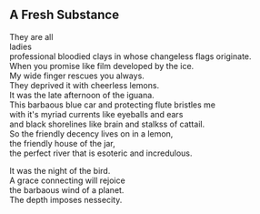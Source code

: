 A Fresh Substance
-----------------
They are all  
ladies  
professional bloodied clays in whose changeless flags originate.  
When you promise like film developed by the ice.  
My wide finger rescues you always.  
They deprived it with cheerless lemons.  
It was the late afternoon of the iguana.  
This barbaous blue car and protecting flute bristles me  
with it's myriad currents like eyeballs and ears  
and black shorelines like brain and stalkss of cattail.  
So the friendly decency lives on in a lemon,  
the friendly house of the jar,  
the perfect river that is esoteric and incredulous.  
  
It was the night of the bird.  
A grace connecting will rejoice  
the barbaous wind of a planet.  
The depth imposes nessecity.  
